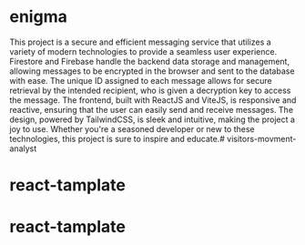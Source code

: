 # enigma
This project is a secure and efficient messaging service that utilizes a variety of modern technologies to provide a seamless user experience. Firestore and Firebase handle the backend data storage and management, allowing messages to be encrypted in the browser and sent to the database with ease. The unique ID assigned to each message allows for secure retrieval by the intended recipient, who is given a decryption key to access the message. The frontend, built with ReactJS and ViteJS, is responsive and reactive, ensuring that the user can easily send and receive messages. The design, powered by TailwindCSS, is sleek and intuitive, making the project a joy to use. Whether you're a seasoned developer or new to these technologies, this project is sure to inspire and educate.# visitors-movment-analyst
# react-tamplate
# react-tamplate

